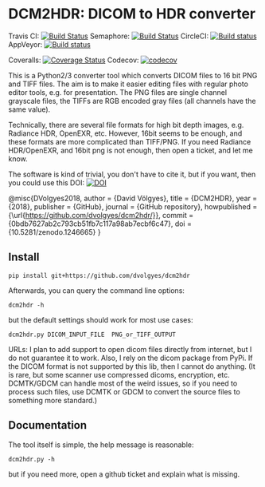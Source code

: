 DCM2HDR: DICOM to HDR converter
===============================
Travis CI: [![Build Status](https://travis-ci.org/dvolgyes/dcm2hdr.svg?branch=master)](https://travis-ci.org/dvolgyes/dcm2hdr)
Semaphore: [![Build Status](https://semaphoreci.com/api/v1/dvolgyes/dcm2hdr/branches/master/badge.svg)](https://semaphoreci.com/dvolgyes/dcm2hdr)
CircleCI: [![Build status](https://circleci.com/gh/dvolgyes/dcm2hdr.svg?style=svg)](https://circleci.com/gh/dvolgyes/dcm2hdr)
AppVeyor: [![Build status](https://ci.appveyor.com/api/projects/status/fcxff46jgyj32tgo?svg=true)](https://ci.appveyor.com/project/dvolgyes/dcm2hdr)


Coveralls: [![Coverage Status](https://img.shields.io/coveralls/github/dvolgyes/dcm2hdr/master.svg)](https://coveralls.io/github/dvolgyes/dcm2hdr?branch=master)
Codecov: [![codecov](https://codecov.io/gh/dvolgyes/dcm2hdr/branch/master/graph/badge.svg)](https://codecov.io/gh/dvolgyes/dcm2hdr)

This is a Python2/3 converter tool which converts DICOM files to 16 bit PNG and TIFF files.
The aim is to make it easier editing files with regular photo editor tools, e.g. for presentation.
The PNG files are single channel grayscale files, 
the TIFFs are RGB encoded gray files (all channels have the same value).

Technically, there are several file formats for high bit depth images, e.g. Radiance HDR, OpenEXR, etc.
However, 16bit seems to be enough, and these formats are more complicated than TIFF/PNG.
If you need Radiance HDR/OpenEXR, and 16bit png is not enough, then open a ticket, and let me know.


The software is kind of trivial, you don't have to cite it, but if you want, then you could use this DOI: 
[![DOI](https://zenodo.org/badge/DOI/10.5281/zenodo.1246665.svg)](https://doi.org/10.5281/zenodo.1246665)

@misc{DVolgyes2018,
  author = {David Völgyes},
  title = {DCM2HDR},
  year = {2018},
  publisher = {GitHub},
  journal = {GitHub repository},
  howpublished = {\url{https://github.com/dvolgyes/dcm2hdr/}},
  commit = {0bdb7627ab2c793cb51fb7c117a98ab7ecbf6c47},
  doi = {10.5281/zenodo.1246665}
}


Install
-------

```
pip install git+https://github.com/dvolgyes/dcm2hdr
```

Afterwards, you can query the command line options:
```
dcm2hdr -h
```

but the default settings should work for most use cases:
```
dcm2hdr.py DICOM_INPUT_FILE  PNG_or_TIFF_OUTPUT
```

URLs: I plan to add support to open dicom files directly from internet,
but I do not guarantee it to work. Also, I rely on the dicom 
package from PyPi. If the DICOM format is not supported by this lib,
then I cannot do anything. (It is rare, but some scanner use compressed
dicoms, encryption, etc. DCMTK/GDCM can handle most of the weird issues,
so if you need to process such files, use DCMTK or GDCM to convert
the source files to something more standard.)

Documentation
-------------
The tool itself is simple, the help message is reasonable:

```
dcm2hdr.py -h
```

but if you need more, open a github ticket and explain what is missing.

